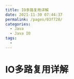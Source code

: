 ```yaml
---
title: IO多路复用详解
date: 2021-11-30 07:44:37
permalink: /pages/03f728/
categories:
  - Java
  - Java IO
tags:
  - 
---
```


#  IO多路复用详解